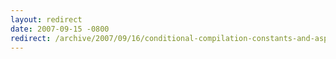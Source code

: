 ```yaml
---
layout: redirect
date: 2007-09-15 -0800
redirect: /archive/2007/09/16/conditional-compilation-constants-and-asp.net.aspx/
---
```

